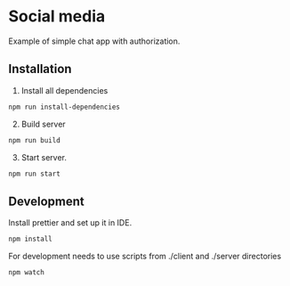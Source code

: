 # Social media
Example of simple chat app with authorization.
## Installation

1. Install all dependencies
```bash
npm run install-dependencies
```
2. Build server
```bash
npm run build
```
3. Start server.
```bash
npm run start
```
## Development

Install prettier and set up it in IDE.
```bash
npm install
```
For development needs to use scripts from ./client and ./server directories
```bash
npm watch
```
